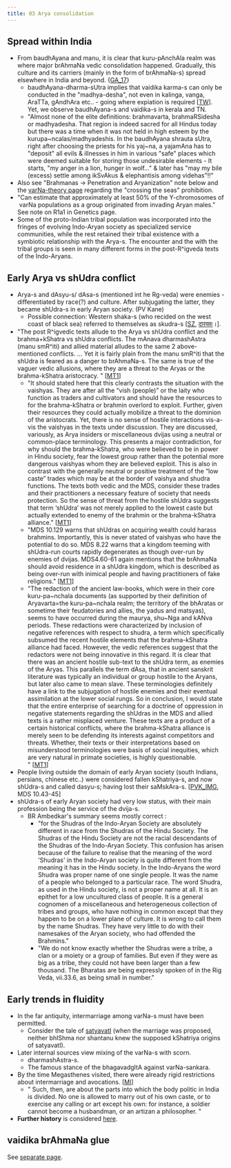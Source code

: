 ```yaml
---
title: 03 Arya consolidation
---
```



## Spread within India
- From baudhAyana and manu, it is clear that kuru-pAnchAla realm was where major brAhmaNa vedic consolidation happened. Gradually, this culture and its carriers (mainly in the form of brAhmaNa-s) spread elsewhere in India and beyond. {[GA_17](https://twitter.com/GhorAngirasa/status/926791318109429761)}
  - baudhAyana-dharma-sUtra implies that vaidika karma-s can only be conducted in the "madhya-desha", not even in kalinga, vanga, AraTTa, gAndhAra etc.. - going where expiation is required \[[TW](https://twitter.com/GhorAngirasa/status/874755837155082240)\]. Yet, we observe baudhAyana-s and vaidika-s in kerala and TN.
  - "Almost none of the elite definitions: brahmavarta, brahmaRSidesha or madhyadesha. That region is indeed sacred for all Hindus today but there was a time when it was not held in high esteem by the kurupa~ncalas/madhyadeshis. In the baudhAyana shrauta sUtra, right after choosing the priests for his yaj~na, a yajamAna has to "deposit" all evils & illnesses in him in various "safe" places which were deemed suitable for storing those undesirable elements - It starts, "my anger in a lion, hunger in wolf..." & later has "may my bile (excess) settle among ikSvAkus & elephantisis among videhas"!!"
- Also see "Brahmanas → Penetration and Aryanization" note below and the [varNa-theory page](../../varna-theory/) regarding the "crossing the seas" prohibition.  
- "Can estimate that approximately at least 50% of the Y-chromosomes of  varNa populations as a group originated from invading Aryan males." See note on R1a1 in Genetics page.
- Some of the proto-Indian tribal population was incorporated into the fringes of evolving Indo-Aryan society as specialized service communities, while the rest retained their tribal existence with a symbiotic relationship with the Arya-s. The encounter and the with the tribal groups is seen in many different forms in the post-R^igveda texts of the Indo-Aryans.

## Early Arya vs shUdra conflict  
- Arya-s and dAsyu-s/ dAsa-s (mentioned int he Rg-veda) were enemies - differentiated by race(?) and culture. After subjugating the latter, they became shUdra-s in early Aryan society. (PV Kane)
    - Possible connection: Western shaka-s (who recided on the west coast of black sea) referred to themselves as skudra-s \[[SZ](http://www.azargoshnasp.net/history/Scythians/fouroldiranianethnicnames.pdf), [दारयवः](http://i.imgur.com/NOgGytU.png)।\].
- "The post R^igvedic texts allude to the Arya vs shUdra conflict and the brahma+kShatra vs shUdra conflicts. The mAnava dharmashAstra (manu smR^iti) and allied material alludes to the same 2 above-mentioned conflicts. ... Yet it is fairly plain from the manu smR^iti that the shUdra is feared as a danger to brAhmaNa-s. The same is true of the vaguer vedic allusions, where they are a threat to the Aryas or the brahma-kShatra aristocracy. " \[[MT1](https://manasataramgini.wordpress.com/2004/09/01/inter-caste-strife/)\]
    - "It should stated here that this clearly contrasts the situation with the vaishyas. They are after all the “vish (people)” or the laity who function as traders and cultivators and should have the resources to for the brahma-kShatra or brahmin overlord to exploit. Further, given their resources they could actually mobilize a threat to the dominion of the aristocrats. Yet, there is no sense of hostile interactions vis-a-vis the vaishyas in the texts under discussion. They are discussed, variously, as Arya insiders or miscellaneous dvijas using a neutral or common-place terminology. This presents a major contradiction, for why should the brahma-kShatra, who were believed to be in power in Hindu society, fear the lowest group rather than the potential more dangerous vaishyas whom they are believed exploit. This is also in contrast with the generally neutral or positive treatment of the “low caste” trades which may be at the border of vaishya and shudra functions. The texts both vedic and the MDS, consider these trades and their practitioners a necessary feature of society that needs protection. So the sense of threat from the hostile shUdra suggests that term ‘shUdra’ was not merely applied to the lowest caste but actually extended to enemy of the brahmin or the brahma-kShatra alliance." \[[MT1](https://manasataramgini.wordpress.com/2004/09/01/inter-caste-strife/)\]
    - "MDS 10.129 warns that shUdras on acquiring wealth could harass brahmins. Importantly, this is never stated of vaishyas who have the potential to do so. MDS 8.22 warns that a kingdom teeming with shUdra-run courts rapidly degenerates as though over-run by enemies of dvijas. MDS4.60-61 again mentions that the brAhmaNa should avoid residence in a shUdra kingdom, which is described as being over-run with inimical people and having practitioners of fake religions." \[[MT1](https://manasataramgini.wordpress.com/2004/09/01/inter-caste-strife/)\]
    - "The redaction of the ancient law-books, which were in their core kuru-pa~nchala documents (as supported by their definition of Aryavarta=the kuru-pa~nchala realm; the territory of the bhAratas or sometime their feudatories and allies, the yadus and matsyas), seems to have occurred during the maurya, shu~Nga and kANva periods. These redactions were characterized by inclusion of negative references with respect to shudra, a term which specifically subsumed the recent hostile elements that the brahma-kShatra alliance had faced. However, the vedic references suggest that the redactors were not being innovative in this regard. It is clear that there was an ancient hostile sub-text to the shUdra term, as enemies of the Aryas. This parallels the term dAsa, that in ancient sanskrit literature was typically an individual or group hostile to the Aryans, but later also came to mean slave. These terminologies definitely have a link to the subjugation of hostile enemies and their eventual assimilation at the lower social rungs. So in conclusion, I would state that the entire enterprise of searching for a doctrine of oppression in negative statements regarding the shUdras in the MDS and allied texts is a rather misplaced venture. These texts are a product of a certain historical conflicts, where the brahma-kShatra alliance is merely seen to be defending its interests against competitors and threats. Whether, their texts or their interpretations based on misunderstood terminologies were basis of social inequities, which are very natural in primate societies, is highly questionable.  
        " \[[MT1](https://manasataramgini.wordpress.com/2004/09/01/inter-caste-strife/)\]
- People living outside the domain of early Aryan society (south Indians, persians, chinese etc..) were considered fallen kShatriya-s, and now shUdra-s and called dasyu-s; having lost their saMskAra-s. \[[PVK_IMG](http://i.imgur.com/lWjiQD4.jpg), MDS 10.43-45\]
- shUdra-s of early Aryan society had very low status, with their main profession being the service of the dvija-s.
    - BR Ambedkar's summary seems mostly correct : 
        - "for the Shudras of the Indo-Aryan Society are absolutely different in race from the Shudras of the Hindu Society. The Shudras of the Hindu Society are not the racial descendants of the Shudras of the Indo-Aryan Society. This confusion has arisen because of the failure to realise that the meaning of the word 'Shudras' in the Indo-Aryan society is quite different from the meaning it has in the Hindu society. In the Indo-Aryans the word Shudra was proper name of one single people. It was the name of a people who belonged to a particular race. The word Shudra, as used in the Hindu society, is not a proper name at all. It is an epithet for a low uncultured class of people. It is a general cognomen of a miscellaneous and heterogeneous collection of tribes and groups, who have nothing in common except that they happen to be on a lower plane of culture. It is wrong to call them by the name Shudras. They have very little to do with their namesakes of the Aryan society, who had offended the Brahmins."
        - "We do not know exactly whether the Shudras were a tribe, a clan or a moiety or a group of families. But even if they were as big as a tribe, they could not have been larger than a few thousand. The Bharatas are being expressly spoken of in the Rig Veda, vii.33.6, as being small in number."

## Early trends in fluidity
- In the far antiquity, intermarriage among varNa-s must have been permitted.
    - Consider the tale of [satyavatI](https://en.wikipedia.org/wiki/Satyavati) (when the marriage was proposed, neither bhIShma nor shantanu knew the supposed kShatriya origins of satyavatI).
- Later internal sources view mixing of the varNa-s with scorn.
    - dharmashAstra-s.
    - The famous stance of the bhagavadgItA against varNa-sankara.
- By the time Megasthenes visited, there were already rigid restrictions about intermarriage and avocations. \[[MI](http://www.sdstate.edu/projectsouthasia/upload/Megasthene-Indika.pdf)\]
    - " Such, then, are about the parts into which the body politic in India is divided. No one is allowed to marry out of his own caste, or to exercise any calling or art except his own: for instance, a soldier cannot become a husbandman, or an artizan a philosopher. "
- **Further history** is considered [here](../varna-theory/).

## vaidika brAhmaNa glue
See [separate page](../../practice/varNa/brAhmaNa/brAhmaNa_glue/).